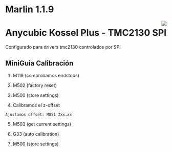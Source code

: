 # Marlin 1.1.9
<img align="right" src="../../raw/1.1.x/buildroot/share/pixmaps/logo/marlin-250.png" />

# Anycubic Kossel Plus - TMC2130 SPI

Configurado para drivers tmc2130 controlados por SPI

## MiniGuia Calibración

1.  M119 (comprobamos endstops)

2.  M502 (factory reset)

3.  M500 (store settings)

4.   Calibramos el z-offset

    Ajustamos offset: M851 Zxx.xx

5.  M503 (get current settings)

6.  G33 (auto calibration)

7.  M500 (store settings)
